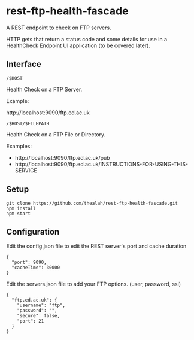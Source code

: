 # rest-ftp-health-fascade
A REST endpoint to check on FTP servers. 

HTTP gets that return a status code and some details for use in a HealthCheck Endpoint UI application (to be covered later).

## Interface

```
/$HOST
```
Health Check on a FTP Server.

Example:

http://localhost:9090/ftp.ed.ac.uk

```
/$HOST/$FILEPATH
```
Health Check on a FTP File or Directory.

Examples:

* http://localhost:9090/ftp.ed.ac.uk/pub
* http://localhost:9090/ftp.ed.ac.uk/INSTRUCTIONS-FOR-USING-THIS-SERVICE

## Setup

```
git clone https://github.com/thealah/rest-ftp-health-fascade.git
npm install
npm start
```

## Configuration
Edit the config.json file to edit the REST server's port and cache duration
```
{
  "port": 9090,
  "cacheTime": 30000
}
```

Edit the servers.json file to add your FTP options. (user, password, ssl)
```
{
  "ftp.ed.ac.uk": {
    "username": "ftp",
    "password": "",
    "secure": false,
    "port": 21
  }
}
```
